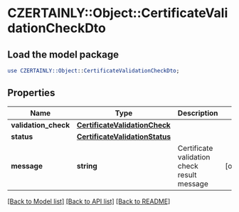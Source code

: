 # CZERTAINLY::Object::CertificateValidationCheckDto

## Load the model package
```perl
use CZERTAINLY::Object::CertificateValidationCheckDto;
```

## Properties
Name | Type | Description | Notes
------------ | ------------- | ------------- | -------------
**validation_check** | [**CertificateValidationCheck**](CertificateValidationCheck.md) |  | 
**status** | [**CertificateValidationStatus**](CertificateValidationStatus.md) |  | 
**message** | **string** | Certificate validation check result message | [optional] 

[[Back to Model list]](../README.md#documentation-for-models) [[Back to API list]](../README.md#documentation-for-api-endpoints) [[Back to README]](../README.md)


